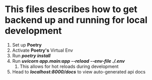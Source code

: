 # This files describes how to get backend up and running for local development

1. Set up **Poetry**
2. Activate **Poetry's** Virtual Env
3. Run ***poetry install***
4. Run ***uvicorn app.main:app --reload --env-file ./.env***
   1. This allows for hot reloads during development
5. Head to ***localhost:8000/docs*** to view auto-generated api docs